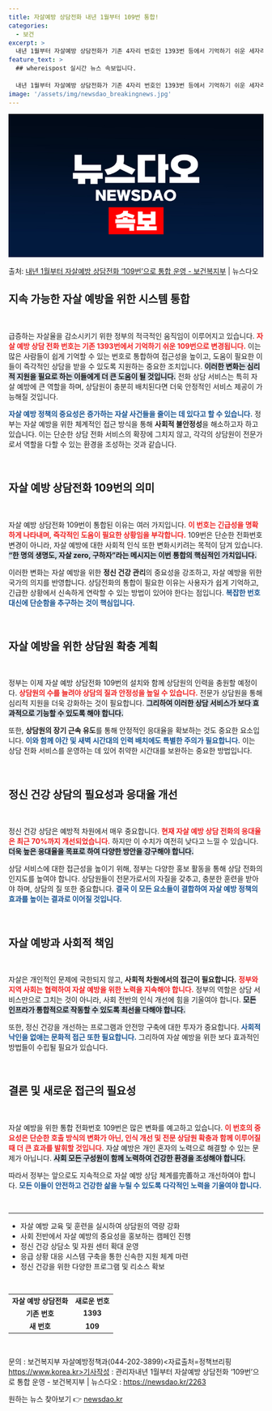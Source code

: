 ```yaml
---
title: 자살예방 상담전화 내년 1월부터 109번 통합!
categories:
  - 보건
excerpt: >
  내년 1월부터 자살예방 상담전화가 기존 4자리 번호인 1393번 등에서 기억하기 쉬운 세자리인 109번으로 …
feature_text: >
  ## whereispost 실시간 뉴스 속보입니다.

  내년 1월부터 자살예방 상담전화가 기존 4자리 번호인 1393번 등에서 기억하기 쉬운 세자리인 109번으로 …
image: '/assets/img/newsdao_breakingnews.jpg'
---
```


![뉴스다오 속보](/assets/img/newsdao_breakingnews.jpg)

<p>출처: <a href="https://newsdao.kr/2263" rel="dofollow">내년 1월부터 자살예방 상담전화 ‘109번’으로 통합 운영 - 보건복지부</a> | 뉴스다오</p>

<h2 data-ke-size="size26">지속 가능한 자살 예방을 위한 시스템 통합</h2>

<p data-ke-size="size16">&nbsp;</p> 

급증하는 자살율을 감소시키기 위한 정부의 적극적인 움직임이 이루어지고 있습니다. <b><span style="color: #ee2323;">자살 예방 상담 전화 번호는 기존 1393번에서 기억하기 쉬운 109번으로 변경됩니다.</span></b> 이는 많은 사람들이 쉽게 기억할 수 있는 번호로 통합하여 접근성을 높이고, 도움이 필요한 이들이 즉각적인 상담을 받을 수 있도록 지원하는 중요한 조치입니다. <b><span style="background-color: #21538527;">이러한 변화는 심리적 지원을 필요로 하는 이들에게 더 큰 도움이 될 것입니다.</span></b> 전화 상담 서비스는 특히 자살 예방에 큰 역할을 하며, 상담원이 충분히 배치된다면 더욱 안정적인 서비스 제공이 가능해질 것입니다.

<b><span style="color: #1a5490;">자살 예방 정책의 중요성은 증가하는 자살 사건들을 줄이는 데 있다고 할 수 있습니다.</span></b> 정부는 자살 예방을 위한 체계적인 접근 방식을 통해 <b>사회적 불안정성</b>을 해소하고자 하고 있습니다. 이는 단순한 상담 전화 서비스의 확장에 그치지 않고, 각각의 상담원이 전문가로서 역할을 다할 수 있는 환경을 조성하는 것과 같습니다. 

<p data-ke-size="size16">&nbsp;</p> 

<h2 data-ke-size="size26">자살 예방 상담전화 109번의 의미</h2>

<p data-ke-size="size16">&nbsp;</p>

자살 예방 상담전화 109번이 통합된 이유는 여러 가지입니다. <b><span style="color: #ee2323;">이 번호는 긴급성을 명확하게 나타내며, 즉각적인 도움이 필요한 상황임을 부각합니다.</span></b> 109번은 단순한 전화번호 변경이 아니라, 자살 예방에 대한 사회적 인식 또한 변화시키려는 목적이 담겨 있습니다. <b><span style="background-color: #21538527;">“한 명의 생명도, 자살 zero, 구하자”라는 메시지는 이번 통합의 핵심적인 가치입니다.</span></b>

이러한 변화는 자살 예방을 위한 <b>정신 건강 관리</b>의 중요성을 강조하고, 자살 예방을 위한 국가의 의지를 반영합니다. 상담전화의 통합이 필요한 이유는 사용자가 쉽게 기억하고, 긴급한 상황에서 신속하게 연락할 수 있는 방법이 있어야 한다는 점입니다. <b><span style="color: #1a5490;">복잡한 번호 대신에 단순함을 추구하는 것이 핵심입니다.</span></b>

<p data-ke-size="size16">&nbsp;</p>

<h2 data-ke-size="size26">자살 예방을 위한 상담원 확충 계획</h2>

<p data-ke-size="size16">&nbsp;</p>

정부는 이제 자살 예방 상담전화 109번의 설치와 함께 상담원의 인력을 충원할 예정이다. <b><span style="color: #ee2323;">상담원의 수를 늘려야 상담의 질과 안정성을 높일 수 있습니다.</span></b> 전문가 상담원을 통해 심리적 지원을 더욱 강화하는 것이 필요합니다. <b><span style="background-color: #21538527;">그리하여 이러한 상담 서비스가 보다 효과적으로 기능할 수 있도록 해야 합니다.</span></b>

또한, <b>상담원의 장기 근속 유도</b>를 통해 안정적인 응대율을 확보하는 것도 중요한 요소입니다. <b><span style="color: #1a5490;">이와 함께 야간 및 새벽 시간대의 인력 배치에도 특별한 주의가 필요합니다.</span></b> 이는 상담 전화 서비스를 운영하는 데 있어 취약한 시간대를 보완하는 중요한 방법입니다. 

<p data-ke-size="size16">&nbsp;</p>

<h2 data-ke-size="size26">정신 건강 상담의 필요성과 응대율 개선</h2>

<p data-ke-size="size16">&nbsp;</p>

정신 건강 상담은 예방적 차원에서 매우 중요합니다. <b><span style="color: #ee2323;">현재 자살 예방 상담 전화의 응대율은 최근 70%까지 개선되었습니다.</span></b> 하지만 이 수치가 여전히 낮다고 느낄 수 있습니다. <b><span style="background-color: #21538527;">더욱 높은 응대율을 목표로 하여 다양한 방안을 강구해야 합니다.</span></b>

상담 서비스에 대한 접근성을 높이기 위해, 정부는 다양한 홍보 활동을 통해 상담 전화의 인지도를 높여야 합니다. 상담원들이 전문가로서의 자질을 갖추고, 충분한 훈련을 받아야 하며, 상담의 질 또한 중요합니다. <b><span style="color: #1a5490;">결국 이 모든 요소들이 결합하여 자살 예방 정책의 효과를 높이는 결과로 이어질 것입니다.</span></b>

<p data-ke-size="size16">&nbsp;</p>

<h2 data-ke-size="size26">자살 예방과 사회적 책임</h2>

<p data-ke-size="size16">&nbsp;</p>

자살은 개인적인 문제에 국한되지 않고, <b>사회적 차원에서의 접근이 필요합니다.</b> <b><span style="color: #ee2323;">정부와 지역 사회는 협력하여 자살 예방을 위한 노력을 지속해야 합니다.</span></b> 정부의 역할은 상담 서비스만으로 그치는 것이 아니라, 사회 전반의 인식 개선에 힘을 기울여야 합니다. <b><span style="background-color: #21538527;">모든 인프라가 통합적으로 작동할 수 있도록 최선을 다해야 합니다.</span></b>

또한, 정신 건강을 개선하는 프로그램과 안전망 구축에 대한 투자가 중요합니다. <b><span style="color: #1a5490;">사회적 낙인을 없애는 문화적 접근 또한 필요합니다.</span></b> 그리하여 자살 예방을 위한 보다 효과적인 방법들이 수립될 필요가 있습니다.

<p data-ke-size="size16">&nbsp;</p>

<h2 data-ke-size="size26">결론 및 새로운 접근의 필요성</h2>

<p data-ke-size="size16">&nbsp;</p>

자살 예방을 위한 통합 전화번호 109번은 많은 변화를 예고하고 있습니다. <b><span style="color: #ee2323;">이 번호의 중요성은 단순한 호출 방식의 변화가 아닌, 인식 개선 및 전문 상담원 확충과 함께 이루어질 때 더 큰 효과를 발휘할 것입니다.</span></b> 자살 예방은 개인 혼자의 노력으로 해결할 수 있는 문제가 아닙니다. <b><span style="background-color: #21538527;">사회 모든 구성원이 함께 노력하여 건강한 환경을 조성해야 합니다.</span></b>

따라서 정부는 앞으로도 지속적으로 자살 예방 상담 체계를完善하고 개선하여야 합니다. <b><span style="color: #1a5490;">모든 이들이 안전하고 건강한 삶을 누릴 수 있도록 다각적인 노력을 기울여야 합니다.</span></b>

<p data-ke-size="size16">&nbsp;</p>

<hr>

<ul>
  <li>자살 예방 교육 및 훈련을 실시하여 상담원의 역량 강화</li>
  <li>사회 전반에서 자살 예방의 중요성을 홍보하는 캠페인 진행</li>
  <li>정신 건강 상담소 및 자원 센터 확대 운영</li>
  <li>응급 상황 대응 시스템 구축을 통한 신속한 지원 체계 마련</li>
  <li>정신 건강을 위한 다양한 프로그램 및 리소스 확보</li>
</ul>

<p data-ke-size="size16">&nbsp;</p> 

<table style="text-align: center; width: 100%;">
  <tbody>
    <tr>
      <td style="text-align: center; height: 17px;"><b>자살 예방 상담전화</b></td>
      <td style="text-align: center; height: 17px;"><b>새로운 번호</b></td>
    </tr>
    <tr>
      <td style="text-align: center; height: 17px;"><b>기존 번호</b></td>
      <td style="text-align: center; height: 17px;"><b>1393</b></td>
    </tr>
    <tr>
      <td style="text-align: center; height: 17px;"><b>새 번호</b></td>
      <td style="text-align: center; height: 17px;"><b>109</b></td>
    </tr>
  </tbody>
</table>

<p data-ke-size="size16">&nbsp;</p> 

문의 : 보건복지부 자살예방정책과(044-202-3899)<자료출처=정책브리핑 https://www.korea.kr>기사작성 : 관리자내년 1월부터 자살예방 상담전화 ‘109번’으로 통합 운영 - 보건복지부 | 뉴스다오  : https://newsdao.kr/2263 

원하는 뉴스 찾아보기 👉 <a href="https://newsdao.kr" rel="dofollow">newsdao.kr</a>


